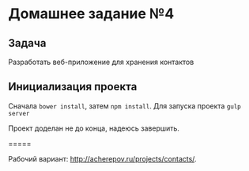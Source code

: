 <h1>Домашнее задание №4</h1>
<h2>Задача</h2>
<p>Разработать веб-приложение для хранения контактов</p>
<h2>Инициализация проекта</h2>
<p>Сначала <code>bower install</code>, затем <code>npm install</code>. Для запуска проекта <code>gulp server</code></p>
<p>Проект доделан не до конца, надеюсь завершить.</p>
=====
<p>Рабочий вариант: <a href="http://acherepov.ru/projects/contacts/">http://acherepov.ru/projects/contacts/</a>.</p>
